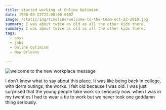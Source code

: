 ```yaml
---
title: started working at Online Optimism
date: 1998-08-22T22:00:00.000Z
image: /static/img/timeline/welcome-to-the-team-oct-22-2018.jpg
summary: I was about twice as old as all the other kids there.
summary: I was about twice as old as all the other kids there.
tags:
  - post 
  - jobs
  - Online Optimism
  - New Orleans

---
```


![welcome to the new workplace message](/static/img/timeline/on-the-town-oct-25-1998.jpg "welcome to the new workplace message")

I don't know what to say about this place. It was like being back in college, with dorm outings, the works. I felt old because I was old. I was just surprised that the young people take work so seriously now. when I was in my twenties I had to wear a tie to work but we never took one goddamn thing seriously.